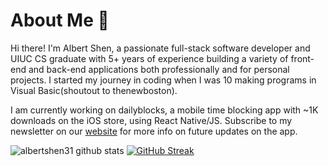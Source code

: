 # About Me :wave:

Hi there! I'm Albert Shen, a passionate full-stack software developer and UIUC CS graduate with 5+ years of experience building a variety of front-end and back-end applications both professionally and for personal projects. I started my journey in coding when I was 10 making programs in Visual Basic(shoutout to thenewboston).

I am currently working on dailyblocks, a mobile time blocking app with ~1K downloads on the iOS store, using React Native/JS. Subscribe to my newsletter on our [website](dailyblocks.app) for more info on future updates on the app.

![albertshen31 github stats](https://github-readme-stats.vercel.app/api?username=albertshen31)
[![GitHub Streak](https://streak-stats.demolab.com/?user=albertshen31)](https://git.io/streak-stats)

<!--
**AlbertShen31/AlbertShen31** is a ✨ _special_ ✨ repository because its `README.md` (this file) appears on your GitHub profile.

Here are some ideas to get you started:

- 🔭 I’m currently working on ...
- 🌱 I’m currently learning ...
- 👯 I’m looking to collaborate on ...
- 🤔 I’m looking for help with ...
- 💬 Ask me about ...
- 📫 How to reach me: ...
- 😄 Pronouns: ...
- ⚡ Fun fact: ...
-->
